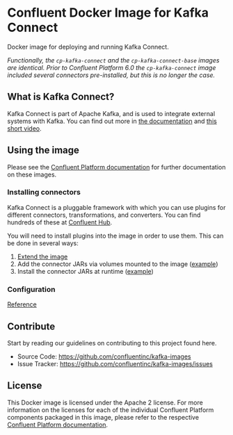 # Confluent Docker Image for Kafka Connect

Docker image for deploying and running Kafka Connect. 

_Functionally, the `cp-kafka-connect` and the `cp-kafka-connect-base` images are identical. Prior to Confluent Platform 6.0 the `cp-kafka-connect` image included several connectors pre-installed, but this is no longer the case._

## What is Kafka Connect?

Kafka Connect is part of Apache Kafka, and is used to integrate external systems with Kafka. You can find out more in [the documentation](https://docs.confluent.io/platform/current/connect/index.html#what-is-kafka-connect) and [this short video](https://rmoff.dev/what-is-kafka-connect).

## Using the image

Please see the [Confluent Platform documentation](https://docs.confluent.io/platform/current/installation/docker/installation.html) for further documentation on these images.

### Installing connectors

Kafka Connect is a pluggable framework with which you can use plugins for different connectors, transformations, and converters. You can find hundreds of these at [Confluent Hub](https://hub.confluent.io).

You will need to install plugins into the image in order to use them. This can be done in several ways: 

1. [Extend the image](https://docs.confluent.io/platform/current/installation/docker/development.html#extending-images)
2. Add the connector JARs via volumes mounted to the image ([example](https://github.com/confluentinc/demo-scene/blob/master/kafka-connect-zero-to-hero/docker-compose.yml#L82-L87))
3. Install the connector JARs at runtime ([example](https://github.com/confluentinc/demo-scene/blob/master/kafka-connect-zero-to-hero/docker-compose.yml#L89-L101))

### Configuration

[Reference](https://docs.confluent.io/platform/current/installation/docker/config-reference.html#kconnect-long-configuration)
## Contribute

Start by reading our guidelines on contributing to this project found here.

* Source Code: https://github.com/confluentinc/kafka-images
* Issue Tracker: https://github.com/confluentinc/kafka-images/issues

## License

This Docker image is licensed under the Apache 2 license. For more information on the licenses for each of the individual Confluent Platform components packaged in this image, please refer to the respective [Confluent Platform documentation](https://docs.confluent.io/platform/current/installation/docker/image-reference.html).
